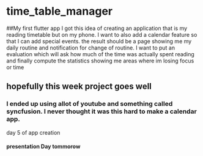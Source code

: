 # time_table_manager
 ##My first flutter app
 I got this idea of creating an application that is my reading timetable but on my phone.
 I want to also add a calendar feature so that I can add special events.
the result should be a page showing me my daily routine and notification for change of routine.
I want to put an evaluation which will ask how much of the time was actually spent reading and finally compute the statistics
showing me areas where im losing focus or time

## hopefully this week project goes well

### I ended up using allot of youtube and something called syncfusion. I never thought it was this hard to make a calendar app. 
day 5 of app creation
#### presentation Day tommorow

